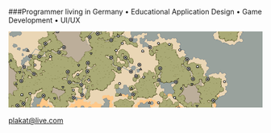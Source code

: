 ###Programmer living in Germany • Educational Application Design • Game Development • UI/UX 

[![](projectImage_realms.png)](realms)

[plakat@live.com](mailto:plakat@live.com)
